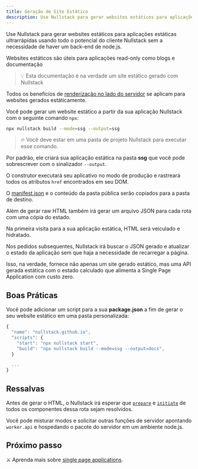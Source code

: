 ```yaml
---
title: Geração de Site Estático
description: Use Nullstack para gerar websites estáticos para aplicações estáticas ultrarrápidas usando todo o potencial de Nullstack sem a necessidade de ter um back-end de node.js
---
```


Use Nullstack para gerar websites estáticos para aplicações estáticas ultrarrápidas usando todo o potencial do cliente Nullstack sem a necessidade de haver um back-end de node.js.

Websites estáticos são úteis para aplicações read-only como blogs e documentação

> 💡 Esta documentação é na verdade um site estático gerado com Nullstack

Todos os benefícios de [renderização no lado do servidor](/pt-br/renderizando-no-servidor) se aplicam para websites gerados estáticamente.

Você pode gerar um website estático a partir da sua aplicação Nullstack com o seguinte comando `npx`:

```sh
npx nullstack build --mode=ssg --output=ssg
```

> 🔥 Você deve estar em uma pasta de projeto Nullstack para executar esse comando.

Por padrão, ele criará sua aplicação estática na pasta **ssg** que você pode sobrescrever com o sinalizador `--output`.

O construtor executará seu aplicativo no modo de produção e rastreará todos os atributos `href` encontrados em seu DOM.

O [manifest.json](/pt-br/contexto-project) e o conteúdo da pasta pública serão copiados para a pasta de destino.

Além de gerar raw HTML também irá gerar um arquivo JSON para cada rota com uma cópia do estado.

Na primeira visita para a sua aplicação estática, HTML será veiculado e hidratado.

Nos pedidos subsequentes, Nullstack irá buscar o JSON gerado e atualizar o estado da aplicação sem que haja a necessidade de recarregar a página.

Isso, na verdade, fornece não apenas um site gerado estático, mas uma API gerada estática com o estado calculado que alimenta a Single Page Application com custo zero.

## Boas Práticas

Você pode adicionar um script para a sua **package.json** a fim de gerar o seu website estático em uma pasta personalizada:

```jsx
{
  "name": "nullstack.github.io",
  "scripts": {
    "start": "npx nullstack start",
    "build": "npx nullstack build --mode=ssg --output=docs",
  }

  ...
}

```

## Ressalvas

Antes de gerar o HTML, o Nullstack irá esperar que [`prepare`](/ciclo-de-vida-full-stack) e [`initiate`](/ciclo-de-vida-full-stack) de todos os componentes dessa rota sejam resolvidos.

Você pode misturar modos e solicitar outras funções de servidor apontando `worker.api` e hospedando o pacote do servidor em um ambiente node.js.

## Próximo passo

⚔ Aprenda mais sobre [single page applications](/pt-br/single-page-applications).
